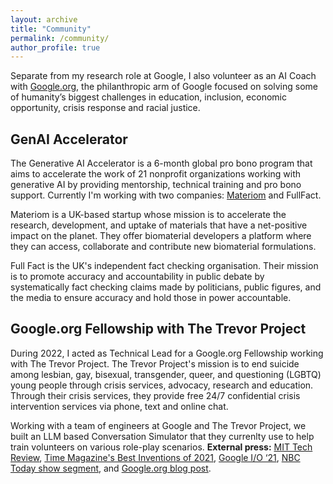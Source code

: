 ```yaml
---
layout: archive
title: "Community"
permalink: /community/
author_profile: true
---
```


Separate from my research role at Google, I also volunteer as an AI Coach with [Google.org](https://www.google.org), the philanthropic arm of Google focused on solving some of humanity’s biggest challenges in education, inclusion, economic opportunity, crisis response and racial justice.

## GenAI Accelerator

The Generative AI Accelerator is a 6-month global pro bono program that aims to accelerate the work of 21 nonprofit organizations working with generative AI by providing mentorship, technical training and pro bono support. Currently I'm working with two companies: [Materiom](https://materiom.org/) and FullFact. 

Materiom is a UK-based startup whose mission is to accelerate the research, development, and uptake of materials that have a net-positive impact on the planet. They offer biomaterial developers a platform where they can access, collaborate and contribute new biomaterial formulations. 

Full Fact is the UK's independent fact checking organisation. Their mission is to promote accuracy and accountability in public debate by systematically fact checking claims made by politicians, public figures, and the media to ensure accuracy and hold those in power accountable.

## Google.org Fellowship with The Trevor Project

During 2022, I acted as Technical Lead for a Google.org Fellowship working with The Trevor Project. The Trevor Project's mission is to end suicide among lesbian, gay, bisexual, transgender, queer, and questioning (LGBTQ) young people through crisis services, advocacy, research and education. Through their crisis services, they provide free 24/7 confidential crisis intervention services via phone, text and online chat. 

Working with a team of engineers at Google and The Trevor Project, we built an LLM based Conversation Simulator that they currenlty use to help train volunteers on various role-play scenarios. **External press:** [MIT Tech Review](https://www.technologyreview.com/2021/02/26/1020010/trevor-project-ai-suicide-hotline-training), [Time Magazine's Best Inventions of 2021](https://time.com/collection/best-inventions-2021/6113112/crisis-contact-simulator/), [Google I/O ‘21](https://www.youtube.com/watch?v=qKkjCQlS1g4&t=1545s), [NBC Today show segment](https://www.today.com/video/how-the-trevor-project-uses-technology-to-help-save-lives-92848709676), and [Google.org blog post](https://blog.google/outreach-initiatives/google-org/trevor-project/).
